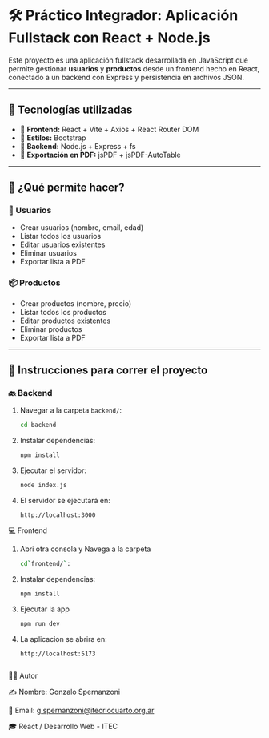 # 🛠 Práctico Integrador: Aplicación Fullstack con React + Node.js

Este proyecto es una aplicación fullstack desarrollada en JavaScript que permite gestionar **usuarios** y **productos** desde un frontend hecho en React, conectado a un backend con Express y persistencia en archivos JSON.

---

## 🔗 Tecnologías utilizadas

- 🔹 **Frontend:** React + Vite + Axios + React Router DOM
- 🎨 **Estilos:** Bootstrap
- 🔹 **Backend:** Node.js + Express + fs
- 📄 **Exportación en PDF:** jsPDF + jsPDF-AutoTable

---

## 🚀 ¿Qué permite hacer?

### 🧑 Usuarios
- Crear usuarios (nombre, email, edad)
- Listar todos los usuarios
- Editar usuarios existentes
- Eliminar usuarios
- Exportar lista a PDF

### 📦 Productos
- Crear productos (nombre, precio)
- Listar todos los productos
- Editar productos existentes
- Eliminar productos
- Exportar lista a PDF

---

## 🧰 Instrucciones para correr el proyecto

### 🔙 Backend

1. Navegar a la carpeta `backend/`:
   ```bash
   cd backend

2. Instalar dependencias:
    ```bash
    npm install

3. Ejecutar el servidor:
    ```bash
    node index.js

4. El servidor se ejecutará en:
    ```arduino 
    http://localhost:3000

💻 Frontend
1. Abri otra consola y Navega a la carpeta 
    ```bash
    cd`frontend/`:

2. Instalar dependencias:
    ```bash
    npm install

3. Ejecutar la app
    ```bash
    npm run dev

4. La aplicacion se abrira en: 
    ```arduino
    http://localhost:5173
    

👨‍💻 Autor

✍️ Nombre: Gonzalo Spernanzoni

📧 Email: g.spernanzoni@itecriocuarto.org.ar

🎓  React / Desarrollo Web - ITEC
